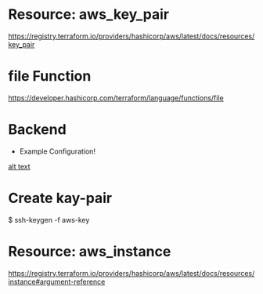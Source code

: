 # Resource: aws_key_pair
https://registry.terraform.io/providers/hashicorp/aws/latest/docs/resources/key_pair

# file Function
https://developer.hashicorp.com/terraform/language/functions/file

# Backend
 * Example Configuration!
 
 [alt text](image.png)

# Create kay-pair
 $ ssh-keygen -f aws-key

# Resource: aws_instance
https://registry.terraform.io/providers/hashicorp/aws/latest/docs/resources/instance#argument-reference